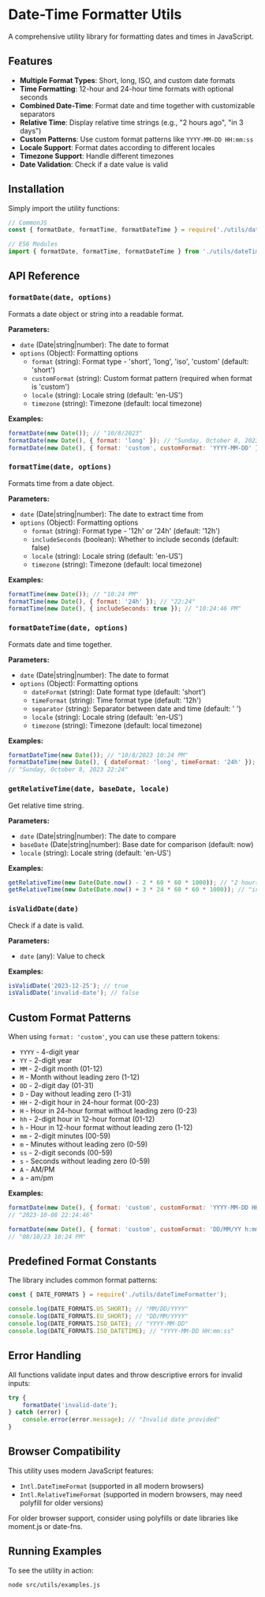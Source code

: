 # Date-Time Formatter Utils

A comprehensive utility library for formatting dates and times in JavaScript.

## Features

- **Multiple Format Types**: Short, long, ISO, and custom date formats
- **Time Formatting**: 12-hour and 24-hour time formats with optional seconds
- **Combined Date-Time**: Format date and time together with customizable separators
- **Relative Time**: Display relative time strings (e.g., "2 hours ago", "in 3 days")
- **Custom Patterns**: Use custom format patterns like `YYYY-MM-DD HH:mm:ss`
- **Locale Support**: Format dates according to different locales
- **Timezone Support**: Handle different timezones
- **Date Validation**: Check if a date value is valid

## Installation

Simply import the utility functions:

```javascript
// CommonJS
const { formatDate, formatTime, formatDateTime } = require('./utils/dateTimeFormatter');

// ES6 Modules
import { formatDate, formatTime, formatDateTime } from './utils/dateTimeFormatter.js';
```

## API Reference

### `formatDate(date, options)`

Formats a date object or string into a readable format.

**Parameters:**
- `date` (Date|string|number): The date to format
- `options` (Object): Formatting options
  - `format` (string): Format type - 'short', 'long', 'iso', 'custom' (default: 'short')
  - `customFormat` (string): Custom format pattern (required when format is 'custom')
  - `locale` (string): Locale string (default: 'en-US')
  - `timezone` (string): Timezone (default: local timezone)

**Examples:**
```javascript
formatDate(new Date()); // "10/8/2023"
formatDate(new Date(), { format: 'long' }); // "Sunday, October 8, 2023"
formatDate(new Date(), { format: 'custom', customFormat: 'YYYY-MM-DD' }); // "2023-10-08"
```

### `formatTime(date, options)`

Formats time from a date object.

**Parameters:**
- `date` (Date|string|number): The date to extract time from
- `options` (Object): Formatting options
  - `format` (string): Format type - '12h' or '24h' (default: '12h')
  - `includeSeconds` (boolean): Whether to include seconds (default: false)
  - `locale` (string): Locale string (default: 'en-US')
  - `timezone` (string): Timezone (default: local timezone)

**Examples:**
```javascript
formatTime(new Date()); // "10:24 PM"
formatTime(new Date(), { format: '24h' }); // "22:24"
formatTime(new Date(), { includeSeconds: true }); // "10:24:46 PM"
```

### `formatDateTime(date, options)`

Formats date and time together.

**Parameters:**
- `date` (Date|string|number): The date to format
- `options` (Object): Formatting options
  - `dateFormat` (string): Date format type (default: 'short')
  - `timeFormat` (string): Time format type (default: '12h')
  - `separator` (string): Separator between date and time (default: ' ')
  - `locale` (string): Locale string (default: 'en-US')
  - `timezone` (string): Timezone (default: local timezone)

**Examples:**
```javascript
formatDateTime(new Date()); // "10/8/2023 10:24 PM"
formatDateTime(new Date(), { dateFormat: 'long', timeFormat: '24h' }); 
// "Sunday, October 8, 2023 22:24"
```

### `getRelativeTime(date, baseDate, locale)`

Get relative time string.

**Parameters:**
- `date` (Date|string|number): The date to compare
- `baseDate` (Date|string|number): Base date for comparison (default: now)
- `locale` (string): Locale string (default: 'en-US')

**Examples:**
```javascript
getRelativeTime(new Date(Date.now() - 2 * 60 * 60 * 1000)); // "2 hours ago"
getRelativeTime(new Date(Date.now() + 3 * 24 * 60 * 60 * 1000)); // "in 3 days"
```

### `isValidDate(date)`

Check if a date is valid.

**Parameters:**
- `date` (any): Value to check

**Examples:**
```javascript
isValidDate('2023-12-25'); // true
isValidDate('invalid-date'); // false
```

## Custom Format Patterns

When using `format: 'custom'`, you can use these pattern tokens:

- `YYYY` - 4-digit year
- `YY` - 2-digit year
- `MM` - 2-digit month (01-12)
- `M` - Month without leading zero (1-12)
- `DD` - 2-digit day (01-31)
- `D` - Day without leading zero (1-31)
- `HH` - 2-digit hour in 24-hour format (00-23)
- `H` - Hour in 24-hour format without leading zero (0-23)
- `hh` - 2-digit hour in 12-hour format (01-12)
- `h` - Hour in 12-hour format without leading zero (1-12)
- `mm` - 2-digit minutes (00-59)
- `m` - Minutes without leading zero (0-59)
- `ss` - 2-digit seconds (00-59)
- `s` - Seconds without leading zero (0-59)
- `A` - AM/PM
- `a` - am/pm

**Examples:**
```javascript
formatDate(new Date(), { format: 'custom', customFormat: 'YYYY-MM-DD HH:mm:ss' });
// "2023-10-08 22:24:46"

formatDate(new Date(), { format: 'custom', customFormat: 'DD/MM/YY h:mm A' });
// "08/10/23 10:24 PM"
```

## Predefined Format Constants

The library includes common format patterns:

```javascript
const { DATE_FORMATS } = require('./utils/dateTimeFormatter');

console.log(DATE_FORMATS.US_SHORT); // "MM/DD/YYYY"
console.log(DATE_FORMATS.EU_SHORT); // "DD/MM/YYYY"
console.log(DATE_FORMATS.ISO_DATE); // "YYYY-MM-DD"
console.log(DATE_FORMATS.ISO_DATETIME); // "YYYY-MM-DD HH:mm:ss"
```

## Error Handling

All functions validate input dates and throw descriptive errors for invalid inputs:

```javascript
try {
    formatDate('invalid-date');
} catch (error) {
    console.error(error.message); // "Invalid date provided"
}
```

## Browser Compatibility

This utility uses modern JavaScript features:
- `Intl.DateTimeFormat` (supported in all modern browsers)
- `Intl.RelativeTimeFormat` (supported in modern browsers, may need polyfill for older versions)

For older browser support, consider using polyfills or date libraries like moment.js or date-fns.

## Running Examples

To see the utility in action:

```bash
node src/utils/examples.js
```
